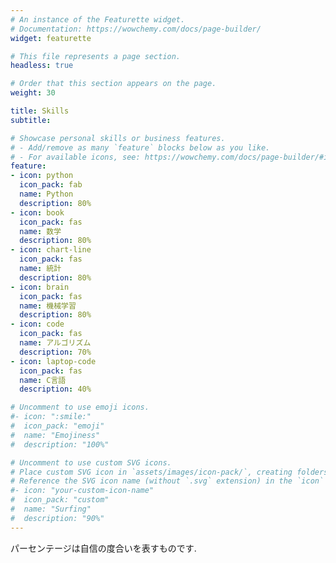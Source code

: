 ```yaml
---
# An instance of the Featurette widget.
# Documentation: https://wowchemy.com/docs/page-builder/
widget: featurette

# This file represents a page section.
headless: true

# Order that this section appears on the page.
weight: 30

title: Skills
subtitle:

# Showcase personal skills or business features.
# - Add/remove as many `feature` blocks below as you like.
# - For available icons, see: https://wowchemy.com/docs/page-builder/#icons
feature:
- icon: python
  icon_pack: fab
  name: Python
  description: 80%
- icon: book
  icon_pack: fas
  name: 数学
  description: 80%
- icon: chart-line
  icon_pack: fas
  name: 統計
  description: 80%
- icon: brain
  icon_pack: fas
  name: 機械学習
  description: 80%
- icon: code
  icon_pack: fas
  name: アルゴリズム
  description: 70%
- icon: laptop-code
  icon_pack: fas
  name: C言語
  description: 40%

# Uncomment to use emoji icons.
#- icon: ":smile:"
#  icon_pack: "emoji"
#  name: "Emojiness"
#  description: "100%"  

# Uncomment to use custom SVG icons.
# Place custom SVG icon in `assets/images/icon-pack/`, creating folders if necessary.
# Reference the SVG icon name (without `.svg` extension) in the `icon` field.
#- icon: "your-custom-icon-name"
#  icon_pack: "custom"
#  name: "Surfing"
#  description: "90%"
---
```


パーセンテージは自信の度合いを表すものです.
